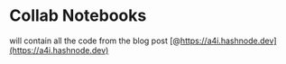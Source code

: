 # Collab Notebooks

will contain all the code from the blog post [@https://a4i.hashnode.dev](https://a4i.hashnode.dev)